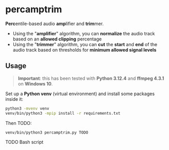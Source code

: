 # percamptrim

**Perc**entile-based audio **amp**lifier and **trim**mer.

- Using the "**amplifier**" algorithm, you can **normalize** the audio track based on an **allowed clipping** percentage
- Using the "**trimmer**" algorithm, you can **cut** the **start** and **end** of the audio track based on thresholds for **minimum allowed signal levels**

## Usage

> **Important**: this has been tested with **Python 3.12.4** and **ffmpeg 4.3.1** on **Windows 10**.

Set up a **Python venv** (virtual environment) and install some packages inside it:

```bash
python3 -mvenv venv
venv/bin/python3 -mpip install -r requirements.txt
```

Then TODO:

```bash
venv/bin/python3 percamptrim.py TODO
```

TODO Bash script
